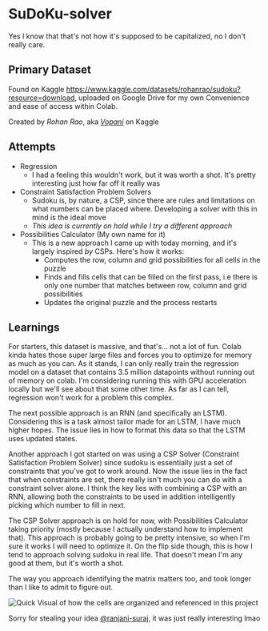 # SuDoKu-solver
Yes I know that that's not how it's supposed to be capitalized, no I don't really care.

## Primary Dataset
Found on Kaggle <https://www.kaggle.com/datasets/rohanrao/sudoku?resource=download>, uploaded on Google Drive for my own Convenience and ease of access within Colab. 

Created by *Rohan Rao*, aka [*Vopani*](https://www.kaggle.com/rohanrao) on Kaggle

## Attempts
- Regression
  - I had a feeling this wouldn't work, but it was worth a shot. It's pretty interesting just how far off it really was
- Constraint Satisfaction Problem Solvers
  - Sudoku is, by nature, a CSP, since there are rules and limitations on what numbers can be placed where. Developing a solver with this in mind is the ideal move
  - *This idea is currently on hold while I try a different approach*
- Possibilities Calculator (My own name for it)
  - This is a new approach I came up with today morning, and it's largely inspired *by* CSPs. Here's how it works:
    - Computes the row, column and grid possibilities for all cells in the puzzle
    - Finds and fills cells that can be filled on the first pass, i.e there is only one number that matches between row, column and grid possibilities
    - Updates the original puzzle and the process restarts

## Learnings
For starters, this dataset is massive, and that's... not a lot of fun. Colab kinda hates those super large files and forces you to optimize for memory as much as you can. As it stands, I can only really train the regression model on a dataset that contains 3.5 million datapoints without running out of memory on colab. I'm considering running this with GPU acceleration locally but we'll see about that some other time. As far as I can tell, regression won't work for a problem this complex.

The next possible approach is an RNN (and specifically an LSTM). Considering this is a task almost tailor made for an LSTM, I have much higher hopes. The issue lies in how to format this data so that the LSTM uses updated states.

Another approach I got started on was using a CSP Solver (Constraint Satisfaction Problem Solver) since sudoku is essentially just a set of constraints that you've got to work around. Now the issue lies in the fact that when constraints are set, there really isn't much you can do with a constraint solver alone. I think the key lies with combining a CSP with an RNN, allowing both the constraints to be used in addition intelligently picking which number to fill in next.

The CSP Solver approach is on hold for now, with Possibilities Calculator taking priority (mostly because I actually understand how to implement that). This approach is probably going to be pretty intensive, so when I'm sure it works I will need to optimize it. On the flip side though, this is how I tend to approach solving sudoku in real life. That doesn't mean I'm any good at them, but it's worth a shot.

The way you approach identifying the matrix matters too, and took longer than I like to admit to figure out.

![Quick Visual of how the cells are organized and referenced in this project](https://i.imgur.com/FzoIDK0.png)


Sorry for stealing your idea [@ranjani-suraj](https://github.com/Ranjani-Suraj), it was just really interesting lmao
